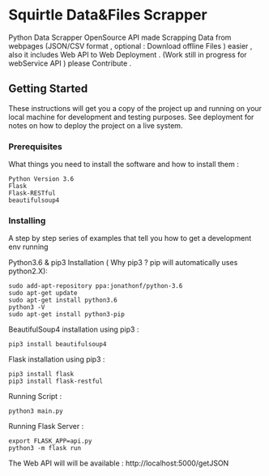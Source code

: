 # Squirtle Data&Files Scrapper

Python Data Scrapper OpenSource API made Scrapping Data from webpages (JSON/CSV format , optional : Download offline Files ) easier , also it includes Web API to Web Deployment . (Work still in progress for webService API ) please Contribute .

## Getting Started

These instructions will get you a copy of the project up and running on your local machine for development and testing purposes. See deployment for notes on how to deploy the project on a live system.

### Prerequisites

What things you need to install the software and how to install them :

```
Python Version 3.6
Flask
Flask-RESTful
beautifulsoup4
```

### Installing

A step by step series of examples that tell you how to get a development env running

Python3.6 & pip3 Installation ( Why pip3 ? pip will automatically uses python2.X):

```
sudo add-apt-repository ppa:jonathonf/python-3.6
sudo apt-get update
sudo apt-get install python3.6
python3 -V
sudo apt-get install python3-pip
```

BeautifulSoup4 installation using pip3 :
```
pip3 install beautifulsoup4
```

Flask installation using pip3 :
```
pip3 install flask
pip3 install flask-restful
```

Running Script :
```
python3 main.py
```
Running Flask Server :
```
export FLASK_APP=api.py
python3 -m flask run
```
The Web API will will be available : http://localhost:5000/getJSON


